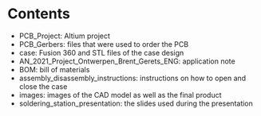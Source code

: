 # Contents

- PCB_Project: Altium project
- PCB_Gerbers: files that were used to order the PCB
- case: Fusion 360 and STL files of the case design
- AN_2021_Project_Ontwerpen_Brent_Gerets_ENG: application note
- BOM: bill of materials
- assembly_disassembly_instructions: instructions on how to open and close the case
- images: images of the CAD model as well as the final product
- soldering_station_presentation: the slides used during the presentation
